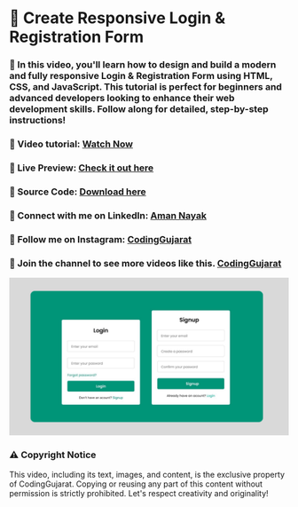 # 🎥 Create Responsive Login & Registration Form
### 🚀 In this video, you'll learn how to design and build a modern and fully responsive Login & Registration Form using HTML, CSS, and JavaScript. This tutorial is perfect for beginners and advanced developers looking to enhance their web development skills. Follow along for detailed, step-by-step instructions!


### 🎥 Video tutorial: [Watch Now](https://youtu.be/B3Igp2-Cer8)

### 🌟 Live Preview: [Check it out here](https://codinggujaratweb.github.io/Create-Responsive-Login-And-Registration-Form/)
### 📂 Source Code: [Download here](https://github.com/codinggujaratweb/Create-Responsive-Login-And-Registration-Form)

### 💼 Connect with me on LinkedIn:  [Aman Nayak](https://www.linkedin.com/in/amanayak/)
### 📸 Follow me on Instagram:  [CodingGujarat](https://instagram.com/codinggujarat/)

### 💙 Join the channel to see more videos like this. [CodingGujarat](https://www.youtube.com/@CodingGujarat)
![preview img](/preview.png)

### ⚠️ Copyright Notice
This video, including its text, images, and content, is the exclusive property of CodingGujarat. Copying or reusing any part of this content without permission is strictly prohibited. Let's respect creativity and originality!


